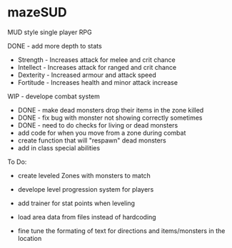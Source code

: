# mazeSUD
MUD style single player RPG

DONE - add more depth to stats

  - Strength  - Increases attack for melee and crit chance
  - Intellect - Increases attack for ranged and crit chance
  - Dexterity - Increased armour and attack speed
  - Fortitude - Increases health and minor attack increase

WIP - develope combat system

  - DONE - make dead monsters drop their items in the zone killed
  - DONE - fix bug with monster not showing correctly sometimes
  - DONE - need to do checks for living or dead monsters
  - add code for when you move from a zone during combat
  - create function that will "respawn" dead monsters
  - add in class special abilities


To Do:

- create leveled Zones with monsters to match

- develope level progression system for players

- add trainer for stat points when leveling

- load area data from files instead of hardcoding

- fine tune the formating of text for directions and items/monsters in the location

